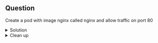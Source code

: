 ## Question

Create a pod with image nginx called nginx and allow traffic on port 80

<details>
<summary>Solution</summary>

```
kubectl run nginx --image=nginx --restart=Never --port=80
```
</details>

<details>
<summary> Clean up</summary>

```
kubectl delete pod nginx
```
</details>